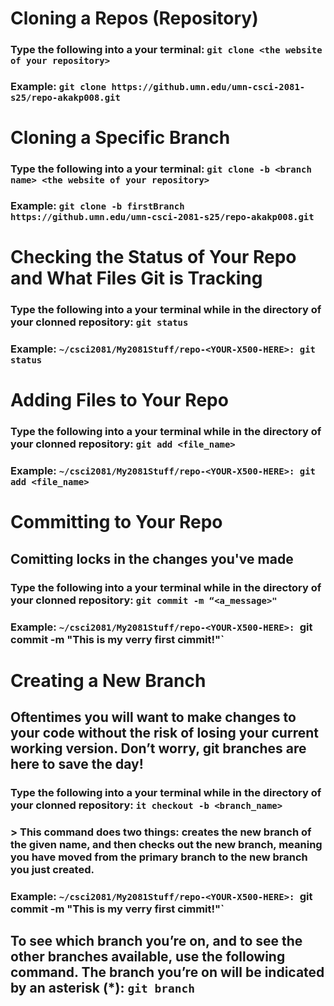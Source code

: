 # Cloning a Repos (Repository)
### Type the following into a your terminal: `git clone <the website of your repository>`
### Example: `git clone https://github.umn.edu/umn-csci-2081-s25/repo-akakp008.git`

# Cloning a Specific Branch
### Type the following into a your terminal: `git clone -b <branch name> <the website of your repository>`
### Example: `git clone -b firstBranch https://github.umn.edu/umn-csci-2081-s25/repo-akakp008.git`

# Checking the Status of Your Repo and What Files Git is Tracking
### Type the following into a your terminal while in the directory of your clonned repository: `git status`
### Example: `~/csci2081/My2081Stuff/repo-<YOUR-X500-HERE>: git status`

# Adding Files to Your Repo
### Type the following into a your terminal while in the directory of your clonned repository: `git add <file_name>`
### Example: `~/csci2081/My2081Stuff/repo-<YOUR-X500-HERE>: git add <file_name>`

# Committing to Your Repo 
## Comitting locks in the changes you've made
### Type the following into a your terminal while in the directory of your clonned repository: `git commit -m “<a_message>"`
### Example: `~/csci2081/My2081Stuff/repo-<YOUR-X500-HERE>: `git commit -m "This is my verry first cimmit!"`

# Creating a New Branch
## Oftentimes you will want to make changes to your code without the risk of losing your current working version. Don’t worry, git branches are here to save the day!
### Type the following into a your terminal while in the directory of your clonned repository: `it checkout -b <branch_name>`
### > This command does two things: creates the new branch of the given name, and then checks out the new branch, meaning you have moved from the primary branch to the new branch you just created.
### Example: `~/csci2081/My2081Stuff/repo-<YOUR-X500-HERE>: `git commit -m "This is my verry first cimmit!"`
## To see which branch you’re on, and to see the other branches available, use the following command. The branch you’re on will be indicated by an asterisk (*): `git branch`

#
